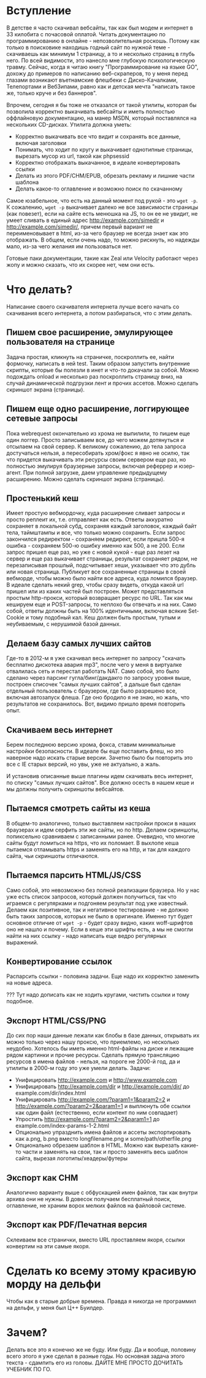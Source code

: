 # Вступление

В детстве я часто скачивал вебсайты, так как был модем и интернет в 33 килобита с почасовой оплатой. Читать документацию по программированию в онлайне - непозволительная роскошь. Потому как только в поисковике находишь годный сайт по нужной теме - скачиваешь как минимум 1 страницу, а то и несколько страниц в глубь него. По всей видимости, это нанесло мне глубокую психологическую травму. Сейчас, когда я читаю книгу "Программирование на языке GO", дохожу до примеров по написанию веб-скраперов, то у меня перед глазами возникают въетнамские флешбеки с Диско-Качалками, Телепортами и ВебЗипами, равно как и детская мечта "написать такое же, только круче и без баннеров".

Впрочем, сегодня я бы тоже не отказался от такой утилиты, которая бы позволила корректно выкачивать вебсайты и иметь полностью оффлайновую документацию, на манер MSDN, который поставлялся на нескольких CD-дисках. Утилита должна уметь:
* Корректно выкачивать все что видит и сохранять все данные, включая заголовки
* Понимать, что ходит по кругу и выкачивает однотипные страницы, вырезать мусор из url, такой как phpsessid
* Корректно отображать выкачанное, в идеале конвертировать ссылки
* Делать из этого PDF/CHM/EPUB, обрезать рекламу и лишние части шаблона
* Делать какое-то оглавление и возможно поиск по скачанному

Самое юзабельное, что есть на данный момент под рукой - это `wget -p`. К сожалению, `wget -p` выкачивает далеко не все зависимости страницы (как повезет), если на сайте есть менюшка на JS, то он ее не увидит, не умеет сливать в единый адрес http://example.com/simedir и http://example.com/simedir/, причем первый вариант не переименовывает в html, из-за чего браузер не всегда знает как это отображать. В общем, если очень надо, то можно рискнуть, но надежды мало, из-за чего желания им пользоваться нет.

Готовые паки документации, такие как Zeal или Velocity работают через жопу и можно сказать, что их скорее нет, чем они есть.

# Что делать?

Написание своего скачивателя интернета лучше всего начать со скачивания всего интернета, а потом разбираться, что с этим делать.

## Пишем свое расширение, эмулирующее пользователя на странице
Задача простая, кликнуть на страничке, поскроллить ее, найти формочку, написать в ней test. Таким образом запустить внутренние скрипты, которые бы полезли в инет и что-то докачали за собой. Можно подождать onload и несколько раз поскроллить страницу вниз, на случай динамической подгрузки лент и прочих ассетов. Можно сделать скриншот экрана (страницы).

## Пишем еще одно расширение, логгирующее сетевые запросы
Пока webrequest окончательно из хрома не выпилили, то пишем еще один логгер. Просто записываем все, до чего можем дотянуться и отсылаем на свой сервер. К великому сожалению, до тела запроса достучаться нельзя, а пересобирать хром/фокс я явно не осилю, так что придется выкачивать эти ресурсы своим сервером еще раз, но полностью эмулируя браузерные запросы, включая реферрер и юзер-агент. При полной загрузке, даем управление предыдущему расширению. Можно сделать скриншот экрана (страницы).

## Простенький кеш
Имеет простую вебмордочку, куда расширение сливает запросы и просто реплеит их, т.е. отправляет как есть. Ответы аккуратно сохраняет в локальной субд, сохраняя каждый заголовок, каждый байт тела, таймштампы и все, что только можно сохранить. Если запрос закончился редиректом - сохраняем редирект, если пришла 500-я ошибка - сохраняем 500-ю ошибку именно как 500, а не 200. Если запрос пришел еще раз, но уже с новой кукой - еще раз лезет на сервер и еще раз выкачивает страницы, результат сохраняет рядом, не перезаписывая прошлый, подсчитывает хеши, указывает что это дубль или новая страница. Публикует все сохраненные страницы в своей вебморде, чтобы можно было найти все адреса, куда ломился браузер. В идеале сделать некий grep, чтобы сразу видеть, откуда какой url пришел или из каких частей был построен. Может представляться простым http-прокси, который возвращает ресурс по URL. Так как мы кешируем еще и POST-запросы, то неплохо бы отвечать и на них. Само собой, ответы должны быть на 100% идентичными, включая всякие Set-Cookie и тому подобный кал. Кеш должен быть простым, тупым и неубиваемым, с нерушимой базой данных.

## Делаем базу самых лучших сайтов
Где-то в 2012-м я уже скачивал весь интернет по запросу "скачать бесплатно дискотека авария mp3", после чего у меня в виртуалке отвалилась сеть и перестал работать NAT. Само собой, это было сделано через парсинг гугла/бинг/дакдакго по запросу уровня выше, построен списочек "самых лучших сайтов", а дальше был сделан отдельный пользователь с браузером, где было разрешено все, включая автозапуск флеша. Где оно бродило я не знаю, но жаль, что результатов не сохранилось. Вот, видимо пришло время повторить опыт.

## Скачиваем весь интернет
Берем последнюю версию хрома, фокса, ставим минимальные настройки безопасности. В идеале бы еще поставить флеш, но это наверное надо искать старые версии. Зачетно было бы повторить это все с IE старых версий, но увы, уже не актуально, а жаль.

И установив описанные выше плагины идем скачивать весь интернет, по списку "самых лучших сайтов". Все должно осесть в нашем кеше и мы должны получить скриншоты вебсайтов.

## Пытаемся смотреть сайты из кеша
В общем-то аналогично, только выставляем настройки прокси в наших браузерах и идем серфить эти же сайты, но по http. Делаем скриншоты, попиксельно сравниваем с записанными ранее. Очевидно, что многие сайты будут ломиться на https, что их поломает. В выхлопе кеша пытаемся отламывать https и заменять его на http, и так для каждого сайта, чьи скриншоты отличаются.

## Пытаемся парсить HTML/JS/CSS
Само собой, это невозможно без полной реализации браузера. Но у нас уже есть список запросов, который должен получиться, так что играемся с регулярками и подгоняем результат под уже известный. Делаем как позитивное, так и негативное тестирование - не должно быть таких запросов, которых не было в оригинале. Именно тут будет основное отличие от `wget -p` - будет сразу видно, каких woff-шрифтов оно не нашло и почему. Если в кеше эти шрифты есть, а мы не смогли найти на них ссылку - надо написать еще ведро регулярных выражений.

## Конвертирование ссылок
Распарсить ссылки - половина задачи. Еще надо их корректно заменить на новые адреса.

??? Тут надо дописать как не ходить кругами, чистить ссылки и тому подобное.

## Экспорт HTML/CSS/PNG
До сих пор наши данные лежали как блобы в базе данных, открывать их можно только через нашу проксю, что приемлемо, но несколько неудобно. Хотелось бы иметь именно html-файлы на диске и лежащие рядом картинки и прочие ресурсы. Сделать прямую трансляцию ресурсов в имена файлов - нельзя, на пороге не 2000-й год, да и утилиты в 2000-м году это уже умели делать. Задачи:
* Унифицировать http://example.com и http://www.example.com
* Унифицировать http://example.com/dir и http://example.com/dir/ до example.com/dir/index.html
* Унифицировать http://example.com/?param1=1&param2=2 и http://example.com/?param2=2&param1=1 и выплюнуть обе ссылки как один файл (естественно, если контент по ним совпадает)
* Упростить http://example.com/?param2=2&param1=1 до example.com/index-params-1-2.html
* Опционально упразднить имена файлов и ассеты экспортировать как a.png, b.png вместо longfilename.png и some/path/otherfile.png
* Опционально обрезаем шаблон в HTML. Можно как вырезать какие-то части и заменять на свои, так и просто заменять весь шаблон сайта, вырезая логотипы/хеадеры/футеры

## Экспорт как CHM
Аналогично варианту выше с обфускацией имен файлов, так как внутри архива они не нужны. В довесок получаем бесплатный поиск, оглавление, не храним ворох мелких файлов на файловой системе.

## Экспорт как PDF/Печатная версия
Склеиваем все странички, вместо URL проставляем якоря, ссылки конвертим на эти самые якоря.

# Сделать ко всему этому красивую морду на дельфи

Чтобы как в старые добрые времена. Правда я никогда не программил на дельфи, у меня был Ц++ Буилдер.

# Зачем?

Делать все это я конечно же не буду. Или буду. Да и вообще, половину всего этого я уже сделал в разные годы. Но основная задача этого текста - сдампить его из головы. ДАЙТЕ МНЕ ПРОСТО ДОЧИТАТЬ УЧЕБНИК ПО ГО.
